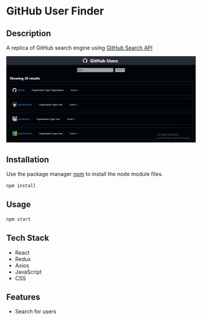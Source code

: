# GitHub User Finder

## Description

A replica of GitHub search engine using <a href="https://docs.github.com/en/rest/search#search-users" target="_blank">GitHub Search API</a>

<img src="src\Images\Github user finder.PNG"/>

## Installation

Use the package manager [npm](https://docs.npmjs.com/cli/v6/commands/npm-install) to install the node module files.

```bash
npm install
```

## Usage

```python
npm start
```

## Tech Stack
- React
- Redux
- Axios
- JavaScript
- CSS

## Features
- Search for users


